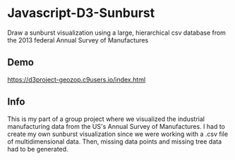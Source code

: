 # Javascript-D3-Sunburst
Draw a sunburst visualization using a large, hierarchical csv database from the 2013 federal Annual Survey of Manufactures

## Demo
https://d3project-geozop.c9users.io/index.html

## Info
This is my part of a group project where we visualized the industrial manufacturing data from the US's Annual Survey of Manufactures. I had to create my own sunburst visualization since we were working with a .csv file of multidimensional data. Then, missing data points and missing tree data had to be generated.
